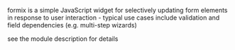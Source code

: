 formix is a simple JavaScript widget for selectively updating form elements in
response to user interaction - typical use cases include validation and field
dependencies (e.g. multi-step wizards)

see the module description for details
